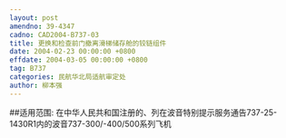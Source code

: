 ```yaml
---
layout: post
amendno: 39-4347
cadno: CAD2004-B737-03
title: 更换和检查前门撤离滑梯储存舱的铰链组件
date: 2004-02-23 00:00:00 +0800
effdate: 2004-03-05 00:00:00 +0800
tag: B737
categories: 民航华北局适航审定处
author: 柳本强
---
```


##适用范围:
在中华人民共和国注册的、列在波音特别提示服务通告737-25-1430R1内的波音737-300/-400/500系列飞机

